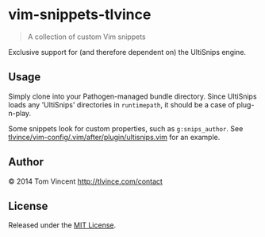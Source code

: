 # vim-snippets-tlvince

> A collection of custom Vim snippets

Exclusive support for (and therefore dependent on) the UltiSnips engine.

## Usage

Simply clone into your Pathogen-managed bundle directory. Since UltiSnips loads
any 'UltiSnips' directories in `runtimepath`, it should be a case of
plug-n-play.

Some snippets look for custom properties, such as `g:snips_author`. See
[tlvince/vim-config/.vim/after/plugin/ultisnips.vim][1] for an example.

  [1]: https://github.com/tlvince/vim-config/blob/6e9c944410915205c8d94ad49cb198dbfceff5eb/.vim/after/plugin/ultisnips.vim

## Author

© 2014 Tom Vincent <http://tlvince.com/contact>

## License

Released under the [MIT License](http://tlvince.mit-license.org).
